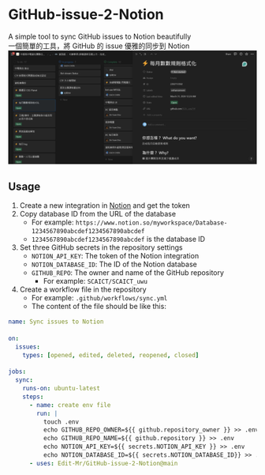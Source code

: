 # GitHub-issue-2-Notion
A simple tool to sync GitHub issues to Notion beautifully  
一個簡單的工具，將 GitHub 的 issue 優雅的同步到 Notion
![screenshot](image.png)

## Usage


1. Create a new integration in [Notion](https://www.notion.so/my-integrations/) and get the token
2. Copy database ID from the URL of the database
   - For example: `https://www.notion.so/myworkspace/Database-1234567890abcdef1234567890abcdef`
   - `1234567890abcdef1234567890abcdef` is the database ID
1. Set three GitHub secrets in the repository settings
   - `NOTION_API_KEY`: The token of the Notion integration
   - `NOTION_DATABASE_ID`: The ID of the Notion database
   - `GITHUB_REPO`: The owner and name of the GitHub repository
     - For example: `SCAICT/SCAICT_uwu`
4. Create a workflow file in the repository
   - For example: `.github/workflows/sync.yml`
   - The content of the file should be like this:

```yaml
name: Sync issues to Notion

on:
  issues:
    types: [opened, edited, deleted, reopened, closed]

jobs:
  sync:
    runs-on: ubuntu-latest
    steps:
      - name: create env file
        run: |
          touch .env
          echo GITHUB_REPO_OWNER=${{ github.repository_owner }} >> .env
          echo GITHUB_REPO_NAME=${{ github.repository }} >> .env
          echo NOTION_API_KEY=${{ secrets.NOTION_API_KEY }} >> .env
          echo NOTION_DATABASE_ID=${{ secrets.NOTION_DATABASE_ID}} >> .env
      - uses: Edit-Mr/GitHub-issue-2-Notion@main
```
